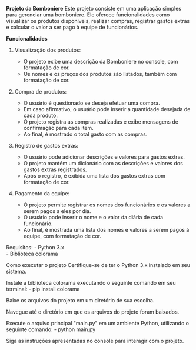
**Projeto da Bomboniere**
Este projeto consiste em uma aplicação simples para gerenciar uma bomboniere. 
Ele oferece funcionalidades como visualizar os produtos disponíveis, realizar compras, registrar gastos extras e 
calcular o valor a ser pago à equipe de funcionários.

**Funcionalidades**
1. Visualização dos produtos:
    - O projeto exibe uma descrição da Bomboniere no console, com formatação de cor.
    - Os nomes e os preços dos produtos são listados, também com formatação de cor.
  
2. Compra de produtos:
    - O usuário é questionado se deseja efetuar uma compra.
    - Em caso afirmativo, o usuário pode inserir a quantidade desejada de cada produto.
    - O projeto registra as compras realizadas e exibe mensagens de confirmação para cada item.
    - Ao final, é mostrado o total gasto com as compras.
  
3. Registro de gastos extras:
   	- O usuário pode adicionar descrições e valores para gastos extras.
   	- O projeto mantém um dicionário com as descrições e valores dos gastos extras registrados.
   	- Após o registro, é exibida uma lista dos gastos extras com formatação de cor.
  
4. Pagamento da equipe:
   - O projeto permite registrar os nomes dos funcionários e os valores a serem pagos a eles por dia.
   - O usuário pode inserir o nome e o valor da diária de cada funcionário.
   - Ao final, é mostrada uma lista dos nomes e valores a serem pagos à equipe, com formatação de cor.
  
Requisitos:
	 - Python 3.x  
	 - Biblioteca colorama

Como executar o projeto
Certifique-se de ter o Python 3.x instalado em seu sistema.

Instale a biblioteca colorama executando o seguinte comando em seu terminal:
	- pip install colorama


Baixe os arquivos do projeto em um diretório de sua escolha.

Navegue até o diretório em que os arquivos do projeto foram baixados.

Execute o arquivo principal "main.py" em um ambiente Python, utilizando o seguinte comando:
	- python main.py


Siga as instruções apresentadas no console para interagir com o projeto.

